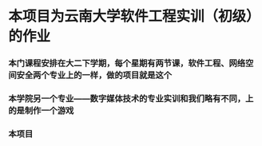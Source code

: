 # 本项目为云南大学软件工程实训（初级）的作业
### 本门课程安排在大二下学期，每个星期有两节课，软件工程、网络空间安全两个专业上的一样，做的项目就是这个
### 本学院另一个专业——数字媒体技术的专业实训和我们略有不同，上的是制作一个游戏

### 本项目